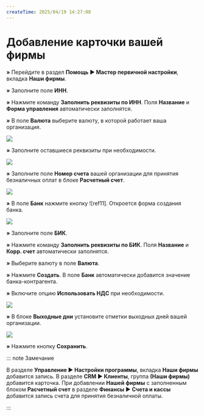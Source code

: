 ```yaml
---
createTime: 2025/04/19 14:27:08
---
```

# Добавление карточки вашей фирмы

**»** Перейдите в раздел **Помощь ► Мастер первичной настройки**, вкладка **Наши фирмы**.

**»** Заполните поле **ИНН**.

**»** Нажмите команду **Заполнить реквизиты по ИНН**. Поля **Название** и **Форма управления** автоматически заполнятся.

**»** В поле **Валюта** выберите валюту, в которой работает ваша организация.

![](Aspose.Words.6f13226c-9016-4dda-be57-653ed66d987a.085.png)

**»** Заполните оставшиеся реквизиты при необходимости.

![](Aspose.Words.6f13226c-9016-4dda-be57-653ed66d987a.086.png)

**»** Заполните поле **Номер счета** вашей организации для принятия безналичных оплат в блоке **Расчетный счет**.

![](Aspose.Words.6f13226c-9016-4dda-be57-653ed66d987a.087.png)

**»** В поле **Банк** нажмите кнопку ![ref11]. Откроется форма создания банка.

![](Aspose.Words.6f13226c-9016-4dda-be57-653ed66d987a.089.png)

**»** Заполните поле **БИК**.

**»** Нажмите команду **Заполнить реквизиты по БИК**. Поля **Название** и **Корр. счет** автоматически заполнятся.

**»** Выберите валюту в поле **Валюта**.

**»** Нажмите **Создать**. В поле **Банк** автоматически добавится значение банка-контрагента.

**»** Включите опцию **Использовать НДС** при необходимости.

![](Aspose.Words.6f13226c-9016-4dda-be57-653ed66d987a.090.png)

**»** В блоке **Выходные дни** установите отметки выходных дней вашей организации.

![](Aspose.Words.6f13226c-9016-4dda-be57-653ed66d987a.091.png)

**»** Нажмите кнопку **Сохранить**. 

::: note Замечание

В разделе **Управление ► Настройки программы**, вкладка **Наши фирмы** добавится запись. В разделе **CRM ► Клиенты**, группа **(Наши фирмы)** добавится карточка. При добавлении **Нашей фирмы** с заполненным блоком **Расчетный счет** в разделе **Финансы ► Счета и кассы** добавится запись счета для принятия безналичной оплаты. 

:::